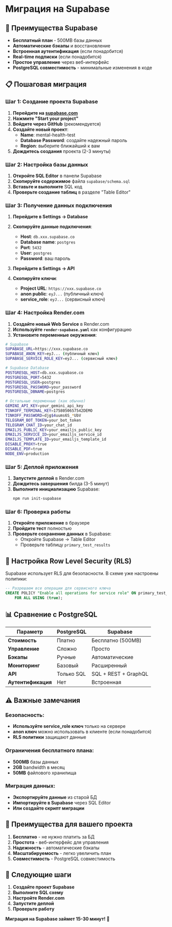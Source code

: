 # Миграция на Supabase

## 🚀 Преимущества Supabase

- **Бесплатный план** - 500MB базы данных
- **Автоматические бэкапы** и восстановление
- **Встроенная аутентификация** (если понадобится)
- **Real-time подписки** (если понадобится)
- **Простое управление** через веб-интерфейс
- **PostgreSQL совместимость** - минимальные изменения в коде

## 📋 Пошаговая миграция

### Шаг 1: Создание проекта Supabase

1. **Перейдите на [supabase.com](https://supabase.com)**
2. **Нажмите "Start your project"**
3. **Войдите через GitHub** (рекомендуется)
4. **Создайте новый проект**:
   - **Name**: mental-health-test
   - **Database Password**: создайте надежный пароль
   - **Region**: выберите ближайший к вам
5. **Дождитесь создания** проекта (2-3 минуты)

### Шаг 2: Настройка базы данных

1. **Откройте SQL Editor** в панели Supabase
2. **Скопируйте содержимое** файла `supabase/schema.sql`
3. **Вставьте и выполните** SQL код
4. **Проверьте создание таблиц** в разделе "Table Editor"

### Шаг 3: Получение данных подключения

1. **Перейдите в Settings → Database**
2. **Скопируйте данные подключения**:
   - **Host**: `db.xxx.supabase.co`
   - **Database name**: `postgres`
   - **Port**: `5432`
   - **User**: `postgres`
   - **Password**: ваш пароль

3. **Перейдите в Settings → API**
4. **Скопируйте ключи**:
   - **Project URL**: `https://xxx.supabase.co`
   - **anon public**: `eyJ...` (публичный ключ)
   - **service_role**: `eyJ...` (сервисный ключ)

### Шаг 4: Настройка Render.com

1. **Создайте новый Web Service** в Render.com
2. **Используйте `render-supabase.yaml`** как конфигурацию
3. **Установите переменные окружения**:

```bash
# Supabase
SUPABASE_URL=https://xxx.supabase.co
SUPABASE_ANON_KEY=eyJ... (публичный ключ)
SUPABASE_SERVICE_ROLE_KEY=eyJ... (сервисный ключ)

# Supabase Database
POSTGRESQL_HOST=db.xxx.supabase.co
POSTGRESQL_PORT=5432
POSTGRESQL_USER=postgres
POSTGRESQL_PASSWORD=your_password
POSTGRESQL_DBNAME=postgres

# Остальные переменные (как обычно)
GEMINI_API_KEY=your_gemini_api_key
TINKOFF_TERMINAL_KEY=1758050657542DEMO
TINKOFF_PASSWORD=djg$4uums6S_*UbV
TELEGRAM_BOT_TOKEN=your_bot_token
TELEGRAM_CHAT_ID=your_chat_id
EMAILJS_PUBLIC_KEY=your_emailjs_public_key
EMAILJS_SERVICE_ID=your_emailjs_service_id
EMAILJS_TEMPLATE_ID=your_emailjs_template_id
DISABLE_PROXY=true
DISABLE_PDF=true
NODE_ENV=production
```

### Шаг 5: Деплой приложения

1. **Запустите деплой** в Render.com
2. **Дождитесь завершения** билда (3-5 минут)
3. **Выполните инициализацию** Supabase:
   ```bash
   npm run init-supabase
   ```

### Шаг 6: Проверка работы

1. **Откройте приложение** в браузере
2. **Пройдите тест** полностью
3. **Проверьте сохранение данных** в Supabase:
   - Откройте Supabase → Table Editor
   - Проверьте таблицу `primary_test_results`

## 🔧 Настройка Row Level Security (RLS)

Supabase использует RLS для безопасности. В схеме уже настроены политики:

```sql
-- Разрешаем все операции для сервисного ключа
CREATE POLICY "Enable all operations for service role" ON primary_test_results
    FOR ALL USING (true);
```

## 📊 Сравнение с PostgreSQL

| Параметр | PostgreSQL | Supabase |
|----------|------------|----------|
| **Стоимость** | Платно | Бесплатно (500MB) |
| **Управление** | Сложно | Просто |
| **Бэкапы** | Ручные | Автоматические |
| **Мониторинг** | Базовый | Расширенный |
| **API** | Только SQL | SQL + REST + GraphQL |
| **Аутентификация** | Нет | Встроенная |

## ⚠️ Важные замечания

### Безопасность:
- **Используйте service_role ключ** только на сервере
- **anon ключ** можно использовать в клиенте (если понадобится)
- **RLS политики** защищают данные

### Ограничения бесплатного плана:
- **500MB** базы данных
- **2GB** bandwidth в месяц
- **50MB** файлового хранилища

### Миграция данных:
- **Экспортируйте данные** из старой БД
- **Импортируйте в Supabase** через SQL Editor
- **Или создайте скрипт миграции**

## 🎯 Преимущества для вашего проекта

1. **Бесплатно** - не нужно платить за БД
2. **Простота** - веб-интерфейс для управления
3. **Надежность** - автоматические бэкапы
4. **Масштабируемость** - легко увеличить план
5. **Совместимость** - PostgreSQL совместимость

## 🚀 Следующие шаги

1. **Создайте проект Supabase**
2. **Выполните SQL схему**
3. **Настройте Render.com**
4. **Запустите деплой**
5. **Проверьте работу**

**Миграция на Supabase займет 15-30 минут!** 🎉

